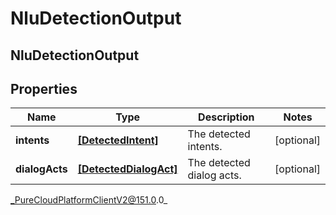 # NluDetectionOutput

## NluDetectionOutput

## Properties

|Name | Type | Description | Notes|
|------------ | ------------- | ------------- | -------------|
| **intents** | [**[DetectedIntent]**](DetectedIntent) | The detected intents. | [optional] |
| **dialogActs** | [**[DetectedDialogAct]**](DetectedDialogAct) | The detected dialog acts. | [optional] |



_PureCloudPlatformClientV2@151.0.0_

